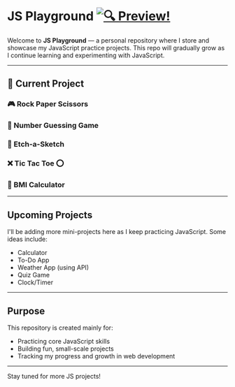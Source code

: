 #  JS Playground  [![🔍 Preview!](https://img.shields.io/badge/🔍-Preview!-0a84ff?style=for-the-badge&logo=eye&logoColor=white)](https://nikashlamsal.github.io/JS-Playground/)

Welcome to **JS Playground** — a personal repository where I store and showcase my JavaScript practice projects. This repo will gradually grow as I continue learning and experimenting with JavaScript.

---

## 📁 Current Project

### 🎮 Rock Paper Scissors

### 🔢 Number Guessing Game

### 🎨 Etch-a-Sketch

### ❌ Tic Tac Toe ⭕

### 🧮 BMI Calculator

---

##  Upcoming Projects

I'll be adding more mini-projects here as I keep practicing JavaScript. Some ideas include:

- Calculator
- To-Do App
- Weather App (using API)
- Quiz Game
- Clock/Timer

---

##  Purpose

This repository is created mainly for:

- Practicing core JavaScript skills
- Building fun, small-scale projects
- Tracking my progress and growth in web development

---

Stay tuned for more JS projects!   
